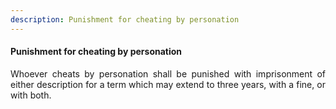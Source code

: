 ```yaml
---
description: Punishment for cheating by personation
---
```


#### Punishment for cheating by personation
<div style="text-align: justify">

Whoever cheats by personation shall be punished with imprisonment of either description for a term which may extend to three years, with a fine, or with both.

</div>
